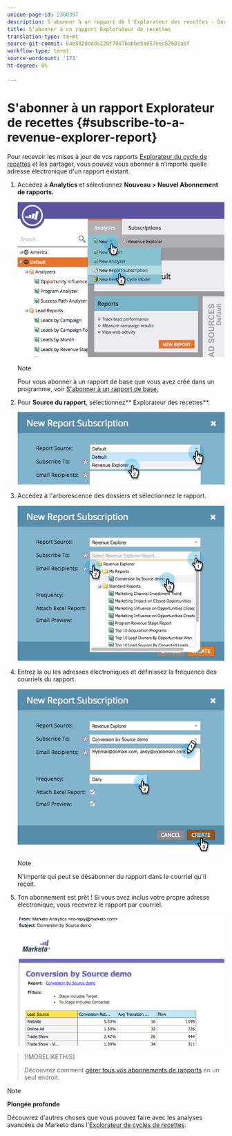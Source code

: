 ```yaml
---
unique-page-id: 2360397
description: S'abonner à un rapport de l'Explorateur des recettes - Documents marketing - Documentation sur les produits
title: S’abonner à un rapport Explorateur de recettes
translation-type: tm+mt
source-git-commit: 6ae882dddda220f7067babbe5a057eec82601abf
workflow-type: tm+mt
source-wordcount: '173'
ht-degree: 0%

---
```



# S&#39;abonner à un rapport Explorateur de recettes {#subscribe-to-a-revenue-explorer-report}

Pour recevoir les mises à jour de vos rapports [Explorateur du cycle de recettes](https://docs.marketo.com/display/docs/revenue+cycle+analytics) et les partager, vous pouvez vous abonner à n&#39;importe quelle adresse électronique d&#39;un rapport existant.

1. Accédez à **Analytics** et sélectionnez **Nouveau > Nouvel Abonnement de rapports.**

   ![](assets/image2014-9-17-12-3a46-3a20.png)

   >[!NOTE]
   >
   >Pour vous abonner à un rapport de base que vous avez créé dans un programme, voir [S&#39;abonner à un rapport de base.](../../../../product-docs/reporting/basic-reporting/report-subscriptions/subscribe-to-a-basic-report.md)

1. Pour **Source du rapport**, sélectionnez** Explorateur des recettes**.

   ![](assets/image2014-9-17-12-3a47-3a11.png)

1. Accédez à l&#39;arborescence des dossiers et sélectionnez le rapport.

   ![](assets/image2014-9-17-12-3a47-3a17.png)

1. Entrez la ou les adresses électroniques et définissez la fréquence des courriels du rapport.

   ![](assets/image2014-9-17-12-3a47-3a22.png)

   >[!NOTE]
   >
   >N&#39;importe qui peut se désabonner du rapport dans le courriel qu&#39;il reçoit.

1. Ton abonnement est prêt ! Si vous avez inclus votre propre adresse électronique, vous recevrez le rapport par courriel.

   ![](assets/image2014-9-17-12-3a47-3a54.png)

>[!MORELIKETHIS]
>
>Découvrez comment [gérer tous vos abonnements de rapports](../../../../product-docs/reporting/basic-reporting/report-subscriptions/manage-report-subscriptions.md) en un seul endroit.

>[!NOTE]
>
>**Plongée profonde**
>
>Découvrez d&#39;autres choses que vous pouvez faire avec les analyses avancées de Marketo dans l&#39;[Explorateur de cycles de recettes](https://docs.marketo.com/display/docs/revenue+cycle+analytics).

